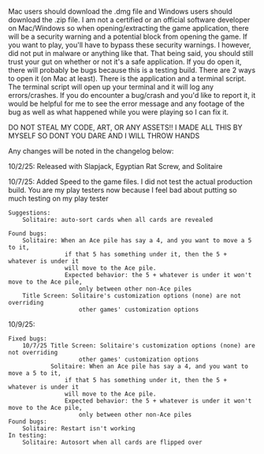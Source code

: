 Mac users should download the .dmg file and Windows users should download the .zip file.
I am not a certified or an official software developer on Mac/Windows so when opening/extracting
the game application, there will be a security warning and a potential block from opening the game.
If you want to play, you'll have to bypass these security warnings. I however, did not put in
malware or anything like that. That being said, you should still trust your gut on whether or not
it's a safe application.
If you do open it, there will probably be bugs because this is a testing build.
There are 2 ways to open it (on Mac at least). There is the application and a terminal script.
The terminal script will open up your terminal and it will log any errors/crashes.
If you do encounter a bug/crash and you'd like to report it, it would be helpful for me
to see the error message and any footage of the bug as well as what happened while you were playing
so I can fix it.

DO NOT STEAL MY CODE, ART, OR ANY ASSETS!! I MADE ALL THIS BY MYSELF SO DONT YOU DARE AND I WILL
THROW HANDS

Any changes will be noted in the changelog below:

10/2/25:
    Released with Slapjack, Egyptian Rat Screw, and Solitaire

10/7/25:
    Added Speed to the game files. I did not test the actual production build.
    You are my play testers now because I feel bad about putting so much testing on
    my play tester

    Suggestions:
        Solitaire: auto-sort cards when all cards are revealed

    Found bugs:
        Solitaire: When an Ace pile has say a 4, and you want to move a 5 to it,
                    if that 5 has something under it, then the 5 + whatever is under it
                    will move to the Ace pile.
                    Expected behavior: the 5 + whatever is under it won't move to the Ace pile,
                        only between other non-Ace piles
        Title Screen: Solitaire's customization options (none) are not overriding
                        other games' customization options

10/9/25:

    Fixed bugs:
        10/7/25 Title Screen: Solitaire's customization options (none) are not overriding
                        other games' customization options
                Solitaire: When an Ace pile has say a 4, and you want to move a 5 to it,
                    if that 5 has something under it, then the 5 + whatever is under it
                    will move to the Ace pile.
                    Expected behavior: the 5 + whatever is under it won't move to the Ace pile,
                        only between other non-Ace piles
    Found bugs:
        Solitaire: Restart isn't working
    In testing:
        Solitaire: Autosort when all cards are flipped over
